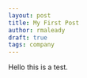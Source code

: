 ```yaml
---
layout: post
title: My First Post
author: rmaleady
draft: true
tags: company
---
```

Hello this is a test.
